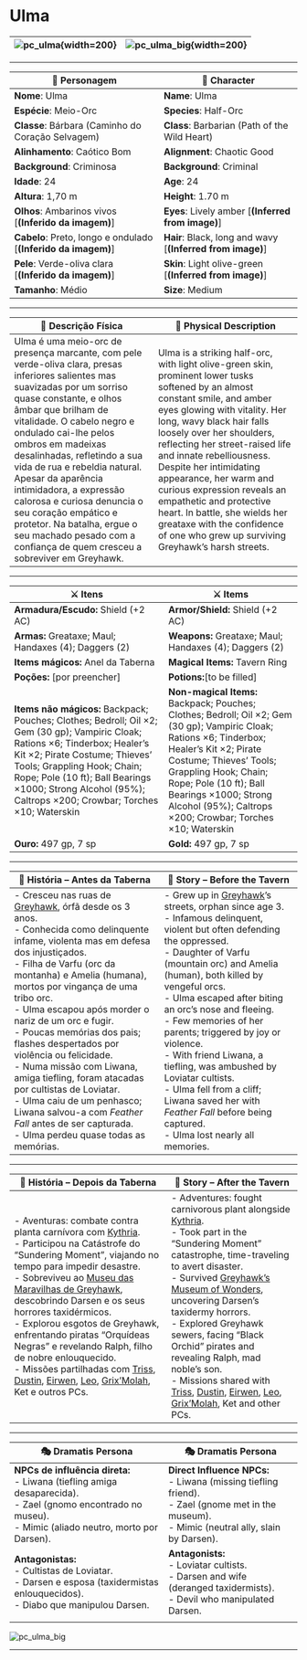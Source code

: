 # Ulma


| ![pc_ulma](assets/pc/pc_ulma.png){width=200} | ![pc_ulma_big](assets/pc/pc_ulma_big.png){width=200} |
| ---------------------------------------------- | ---------------------------------------------- |

---

| **🧙 Personagem**                | **🧙 Character**               |
| -------------------------------- | ------------------------------ |
| **Nome**: Ulma        | **Name**:  Ulma      |
| **Espécie**:  Meio-Orc    | **Species**:  Half-Orc   |
| **Classe**:  Bárbara (Caminho do Coração Selvagem) | **Class**:  Barbarian (Path of the Wild Heart)     |
| **Alinhamento**: Caótico Bom | **Alignment**: Chaotic Good  |
| **Background**: Criminosa  | **Background**: Criminal |
| **Idade**: 24       | **Age**: 24        |
| **Altura**: 1,70 m      | **Height**: 1.70 m     |
| **Olhos**: Ambarinos vivos [**(Inferido da imagem)**]       | **Eyes**: Lively amber [**(Inferred from image)**]        |
| **Cabelo**: Preto, longo e ondulado [**(Inferido da imagem)**]       | **Hair**: Black, long and wavy [**(Inferred from image)**]       |
| **Pele**: Verde-oliva clara [**(Inferido da imagem)**]       | **Skin**: Light olive-green [**(Inferred from image)**]       |
| **Tamanho**:  Médio    | **Size**:  Medium      |

---

| **📜 Descrição Física** | **📜 Physical Description** |
| ----------------------- | --------------------------- |
| Ulma é uma meio-orc de presença marcante, com pele verde-oliva clara, presas inferiores salientes mas suavizadas por um sorriso quase constante, e olhos âmbar que brilham de vitalidade. O cabelo negro e ondulado cai-lhe pelos ombros em madeixas desalinhadas, refletindo a sua vida de rua e rebeldia natural. Apesar da aparência intimidadora, a expressão calorosa e curiosa denuncia o seu coração empático e protetor. Na batalha, ergue o seu machado pesado com a confiança de quem cresceu a sobreviver em Greyhawk. | Ulma is a striking half-orc, with light olive-green skin, prominent lower tusks softened by an almost constant smile, and amber eyes glowing with vitality. Her long, wavy black hair falls loosely over her shoulders, reflecting her street-raised life and innate rebelliousness. Despite her intimidating appearance, her warm and curious expression reveals an empathetic and protective heart. In battle, she wields her greataxe with the confidence of one who grew up surviving Greyhawk’s harsh streets. |

---

| **⚔️ Itens**             | **⚔️ Items**                         |
| ---------------------- | ------------------------------ |
| **Armadura/Escudo:** Shield (+2 AC) | **Armor/Shield:** Shield (+2 AC)  |
| **Armas:** Greataxe; Maul; Handaxes (4); Daggers (2) | **Weapons:** Greataxe; Maul; Handaxes (4); Daggers (2) |
| **Items mágicos:** Anel da Taberna | **Magical Items:** Tavern Ring |
| **Poções:** [por preencher] |**Potions:**[to be filled] |
| **Items não mágicos:** Backpack; Pouches; Clothes; Bedroll; Oil ×2; Gem (30 gp); Vampiric Cloak; Rations ×6; Tinderbox; Healer’s Kit ×2; Pirate Costume; Thieves’ Tools; Grappling Hook; Chain; Rope; Pole (10 ft); Ball Bearings ×1000; Strong Alcohol (95%); Caltrops ×200; Crowbar; Torches ×10; Waterskin | **Non-magical Items:** Backpack; Pouches; Clothes; Bedroll; Oil ×2; Gem (30 gp); Vampiric Cloak; Rations ×6; Tinderbox; Healer’s Kit ×2; Pirate Costume; Thieves’ Tools; Grappling Hook; Chain; Rope; Pole (10 ft); Ball Bearings ×1000; Strong Alcohol (95%); Caltrops ×200; Crowbar; Torches ×10; Waterskin |
| **Ouro:** 497 gp, 7 sp | **Gold:** 497 gp, 7 sp |

---

| **📖 História – Antes da Taberna** | **📖 Story – Before the Tavern** |
| ---------------------------------- | -------------------------------- |
| - Cresceu nas ruas de [Greyhawk](free_city_of_greyhawk.md), órfã desde os 3 anos.<br>- Conhecida como delinquente infame, violenta mas em defesa dos injustiçados.<br>- Filha de Varfu (orc da montanha) e Amelia (humana), mortos por vingança de uma tribo orc.<br>- Ulma escapou após morder o nariz de um orc e fugir.<br>- Poucas memórias dos pais; flashes despertados por violência ou felicidade.<br>- Numa missão com Liwana, amiga tiefling, foram atacadas por cultistas de Loviatar.<br>- Ulma caiu de um penhasco; Liwana salvou-a com *Feather Fall* antes de ser capturada.<br>- Ulma perdeu quase todas as memórias. | - Grew up in [Greyhawk](free_city_of_greyhawk.md)’s streets, orphan since age 3.<br>- Infamous delinquent, violent but often defending the oppressed.<br>- Daughter of Varfu (mountain orc) and Amelia (human), both killed by vengeful orcs.<br>- Ulma escaped after biting an orc’s nose and fleeing.<br>- Few memories of her parents; triggered by joy or violence.<br>- With friend Liwana, a tiefling, was ambushed by Loviatar cultists.<br>- Ulma fell from a cliff; Liwana saved her with *Feather Fall* before being captured.<br>- Ulma lost nearly all memories. |

---

| **📖 História – Depois da Taberna**                                                                                                                                                                                                                                                                                                                                                                                                                                                                                                                                                                                                                        | **📖 Story – After the Tavern**                                                                                                                                                                                                                                                                                                                                                                                                                                                                                                                                                                       |
| ---------------------------------------------------------------------------------------------------------------------------------------------------------------------------------------------------------------------------------------------------------------------------------------------------------------------------------------------------------------------------------------------------------------------------------------------------------------------------------------------------------------------------------------------------------------------------------------------------------------------------------------------------------- | ----------------------------------------------------------------------------------------------------------------------------------------------------------------------------------------------------------------------------------------------------------------------------------------------------------------------------------------------------------------------------------------------------------------------------------------------------------------------------------------------------------------------------------------------------------------------------------------------------- |
| - Aventuras: combate contra planta carnívora com [Kythria](docs/dm/-/npc/Free%20City%20of%20Grehawk/kythria.md).<br>- Participou na Catástrofe do “Sundering Moment”, viajando no tempo para impedir desastre.<br>- Sobreviveu ao [Museu das Maravilhas de Greyhawk](museu_das_maravilhas.md), descobrindo Darsen e os seus horrores taxidérmicos.<br>- Explorou esgotos de Greyhawk, enfrentando piratas “Orquídeas Negras” e revelando Ralph, filho de nobre enlouquecido.<br>- Missões partilhadas com [Triss](docs/pc/-/pc_triss_merrill.md), [Dustin](docs/dm/-/pc/pc_dustin_thorne.md), [Eirwen](pc_eirwen.md), [Leo](pc_leo.md), [Grix’Molah](docs/pc/-/pc_grix_molah.md), Ket e outros PCs. | - Adventures: fought carnivorous plant alongside [Kythria](docs/dm/-/npc/Free%20City%20of%20Grehawk/kythria.md).<br>- Took part in the “Sundering Moment” catastrophe, time-traveling to avert disaster.<br>- Survived [Greyhawk’s Museum of Wonders](museu_das_maravilhas.md), uncovering Darsen’s taxidermy horrors.<br>- Explored Greyhawk sewers, facing “Black Orchid” pirates and revealing Ralph, mad noble’s son.<br>- Missions shared with [Triss](docs/pc/-/pc_triss_merrill.md), [Dustin](docs/dm/-/pc/pc_dustin_thorne.md), [Eirwen](pc_eirwen.md), [Leo](pc_leo.md), [Grix’Molah](docs/pc/-/pc_grix_molah.md), Ket and other PCs. |

---

| **🎭 Dramatis Persona**                                                                                                                                          | **🎭 Dramatis Persona**                                                                                                                              |
| ---------------------------------------------------------------------------------------------------------------------------------------------------------------- | ---------------------------------------------------------------------------------------------------------------------------------------------------- |
| **NPCs de influência direta:**  <br>- Liwana (tiefling amiga desaparecida).<br>- Zael (gnomo encontrado no museu).<br>- Mimic (aliado neutro, morto por Darsen). | **Direct Influence NPCs:**  <br>- Liwana (missing tiefling friend).<br>- Zael (gnome met in the museum).<br>- Mimic (neutral ally, slain by Darsen). |
| **Antagonistas:**  <br>- Cultistas de Loviatar.<br>- Darsen e esposa (taxidermistas enlouquecidos).<br>- Diabo que manipulou Darsen.<br>                         | **Antagonists:**  <br>- Loviatar cultists.<br>- Darsen and wife (deranged taxidermists).<br>- Devil who manipulated Darsen.                          |
|                                                                                                                                                                  |                                                                                                                                                      |

![pc_ulma_big](assets/pc/pc_ulma_big.png)

---
